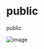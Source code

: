 # public
public

![image](https://github.com/user-attachments/assets/da9321ab-3303-4615-8449-2a9613dadddc)
